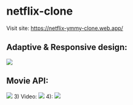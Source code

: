 # netflix-clone
Visit site:
https://netflix-ymmy-clone.web.app/

## Adaptive & Responsive design:
![](https://i.imgur.com/UNv3Pcd.png)
## Movie API:
![](https://i.imgur.com/zbv6ksZ.png)
3) Video:
![](https://i.imgur.com/yb5lgWg.png)
4):
![](https://i.imgur.com/x2l0K9j.png)